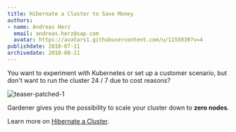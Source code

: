 ```yaml
---
title: Hibernate a Cluster to Save Money
authors: 
- name: Andreas Herz
  email: andreas.herz@sap.com
  avatar: https://avatars1.githubusercontent.com/u/1155039?v=4
publishdate: 2018-07-11
archivedate: 2018-08-11
---
```


You want to experiment with Kubernetes or set up a customer scenario, but don't want to run the cluster 24 / 7 due to cost reasons?

![teaser-patched-1](./images/teaser-patched-1.svg)

Gardener gives you the possibility to scale your cluster down to **zero nodes**.

Learn more on [Hibernate a Cluster](https://github.com/gardener/gardener/blob/master/docs/usage/shoot/shoot_hibernate.md).

